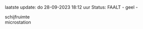 laatste update: 
do 28-09-2023 18:12   uur 
Status: FAALT - geel - 
<div class="service Y">schijfruimte</div><div class="service Y">microstation</div>